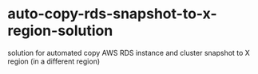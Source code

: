 # auto-copy-rds-snapshot-to-x-region-solution
solution for automated copy AWS RDS instance and cluster snapshot to X region (in a different region)
